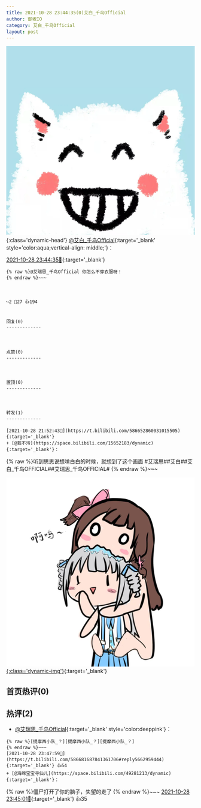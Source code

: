```yaml
---
title: 2021-10-28 23:44:35(0)艾白_千鸟Official
author: 御坂IO
category: 艾白_千鸟Official
layout: post
---
```


![img](/images/9ae8b9445fd0665cc014d9080156a45271be73c6.jpg){:class='dynamic-head'}
[@艾白_千鸟Official](https://space.bilibili.com/334537711/dynamic){:target='_blank' style='color:aqua;vertical-align: middle;'}：

[2021-10-28 23:44:35🔗](https://t.bilibili.com/586681687841361706){:target='_blank'}

~~~
{% raw %}@艾瑞思_千鸟Official 你怎么不穿衣服呀！
{% endraw %}~~~



↪️2 💬27 👍194


回复(0)
-------------



点赞(0)
-------------



置顶(0)
-------------



转发(1)
-------------

[2021-10-28 21:52:43🔗](https://t.bilibili.com/586652860031015505){:target='_blank'}
+ [@莪不污](https://space.bilibili.com/15652183/dynamic){:target='_blank'}：
~~~
{% raw %}听到思思说想啃白白的时候，就想到了这个画面
#艾瑞思##艾白##艾白_千鸟OFFICIAL##艾瑞思_千鸟OFFICIAL#
{% endraw %}~~~


[![img](/images/c226813df9570bb9e347e1560aab7cc7417ce807.png){:class='dynamic-img'}](/images/c226813df9570bb9e347e1560aab7cc7417ce807.png){:target='_blank'}




首页热评(0)
-------------



热评(2)
-------------

+ [@艾瑞思_千鸟Official](https://space.bilibili.com/1090010845/dynamic){:target='_blank' style='color:deeppink'}：
~~~
{% raw %}[提摩西小队_？][提摩西小队_？][提摩西小队_？]
{% endraw %}~~~
[2021-10-28 23:47:59🔗](https://t.bilibili.com/586681687841361706#reply5662959444){:target='_blank'} 👍54
+ [@海绵宝宝寻仙儿](https://space.bilibili.com/49281213/dynamic){:target='_blank'}：
~~~
{% raw %}僵尸打开了你的脑子，失望的走了
{% endraw %}~~~
[2021-10-28 23:45:01🔗](https://t.bilibili.com/586681687841361706#reply5662943252){:target='_blank'} 👍35


